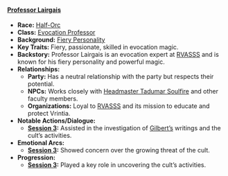 #### **[Professor Lairgais](/characters/professor-lairgais)**  
- **Race:** [Half-Orc](/races/half-orc)  
- **Class:** [Evocation Professor](/classes/evocation-professor)  
- **Background:** [Fiery Personality](/backgrounds/fiery-personality)  
- **Key Traits:** Fiery, passionate, skilled in evocation magic.  
- **Backstory:** Professor Lairgais is an evocation expert at [RVASSS](/locations/rvasss) and is known for his fiery personality and powerful magic.  
- **Relationships:**  
  - **Party:** Has a neutral relationship with the party but respects their potential.  
  - **NPCs:** Works closely with [Headmaster Tadumar Soulfire](/characters/tadumar-soulfire) and other faculty members.  
  - **Organizations:** Loyal to [RVASSS](/locations/rvasss) and its mission to educate and protect Vrintia.  
- **Notable Actions/Dialogue:**  
  - **[Session 3](/session/session-3):** Assisted in the investigation of [Gilbert’s](/characters/gilbert) writings and the cult’s activities.  
- **Emotional Arcs:**  
  - **[Session 3](/session/session-3):** Showed concern over the growing threat of the cult.  
- **Progression:**  
  - **[Session 3](/session/session-3):** Played a key role in uncovering the cult’s activities.  